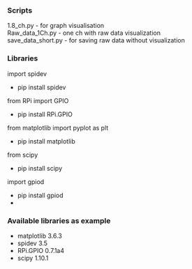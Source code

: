 ### Scripts   
1.8_ch.py - for graph visualisation   
Raw_data_1Ch.py - one ch with raw data visualization    
save_data_short.py - for saving raw data without visualization    


### Libraries 
import spidev  
  - pip install spidev

from RPi import GPIO
  - pip install RPi.GPIO

from matplotlib import pyplot as plt   
  - pip install matplotlib

from scipy
  - pip install scipy  

import gpiod  
  - pip install gpiod
  - 
### Available libraries as example 
  - matplotlib                         3.6.3
  - spidev                             3.5  
  - RPi.GPIO                           0.7.1a4
  - scipy                              1.10.1
